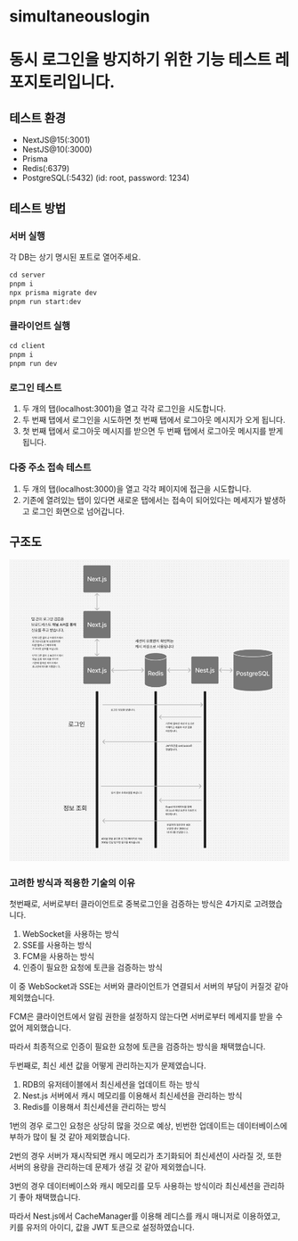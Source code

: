 # simultaneouslogin

# 동시 로그인을 방지하기 위한 기능 테스트 레포지토리입니다.

## 테스트 환경

- NextJS@15(:3001)
- NestJS@10(:3000)
- Prisma
- Redis(:6379)
- PostgreSQL(:5432) (id: root, password: 1234)

## 테스트 방법

### 서버 실행

각 DB는 상기 명시된 포트로 열어주세요.

```
cd server
pnpm i
npx prisma migrate dev
pnpm run start:dev
```

### 클라이언트 실행

```
cd client
pnpm i
pnpm run dev
```

### 로그인 테스트

1. 두 개의 탭(localhost:3001)을 열고 각각 로그인을 시도합니다.
2. 두 번째 탭에서 로그인을 시도하면 첫 번째 탭에서 로그아웃 메시지가 오게 됩니다.
3. 첫 번째 탭에서 로그아웃 메시지를 받으면 두 번째 탭에서 로그아웃 메시지를 받게 됩니다.

### 다중 주소 접속 테스트

1. 두 개의 탭(localhost:3000)을 열고 각각 페이지에 접근을 시도합니다.
2. 기존에 열려있는 탭이 있다면 새로운 탭에서는 접속이 되어있다는 메세지가 발생하고 로그인 화면으로 넘어갑니다.

## 구조도

![인프라 구조도](./images/infra.png)

### 고려한 방식과 적용한 기술의 이유

첫번째로, 서버로부터 클라이언트로 중복로그인을 검증하는 방식은 4가지로 고려했습니다.

1. WebSocket을 사용하는 방식
2. SSE를 사용하는 방식
3. FCM을 사용하는 방식
4. 인증이 필요한 요청에 토큰을 검증하는 방식

이 중 WebSocket과 SSE는 서버와 클라이언트가 연결되서 서버의 부담이 커질것 같아 제외했습니다.

FCM은 클라이언트에서 알림 권한을 설정하지 않는다면 서버로부터 메세지를 받을 수 없어 제외했습니다.

따라서 최종적으로 인증이 필요한 요청에 토큰을 검증하는 방식을 채택했습니다.

두번째로, 최신 세션 값을 어떻게 관리하는지가 문제였습니다.
1. RDB의 유저테이블에서 최신세션을 업데이트 하는 방식
2. Nest.js 서버에서 캐시 메모리를 이용해서 최신세션을 관리하는 방식
3. Redis를 이용해서 최신세션을 관리하는 방식

1번의 경우 로그인 요청은 상당히 많을 것으로 예상, 빈번한 업데이트는 데이터베이스에 부하가 많이 될 것 같아 제외했습니다.

2번의 경우 서버가 재시작되면 캐시 메모리가 초기화되어 최신세션이 사라질 것, 또한 서버의 용량을 관리하는데 문제가 생길 것 같아 제외했습니다.

3번의 경우 데이터베이스와 캐시 메모리를 모두 사용하는 방식이라 최신세션을 관리하기 좋아 채택했습니다.

따라서 Nest.js에서 CacheManager를 이용해 레디스를 캐시 매니저로 이용하였고, 키를 유저의 아이디, 값을 JWT 토큰으로 설정하였습니다.